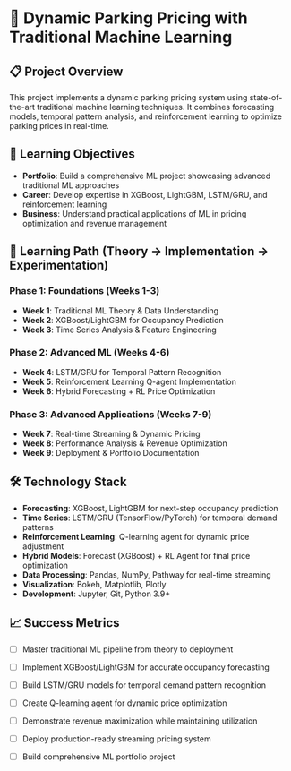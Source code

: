 # 🚀 Dynamic Parking Pricing with Traditional Machine Learning

## 📋 Project Overview
This project implements a dynamic parking pricing system using state-of-the-art traditional machine learning techniques. It combines forecasting models, temporal pattern analysis, and reinforcement learning to optimize parking prices in real-time.

## 🎯 Learning Objectives
- **Portfolio**: Build a comprehensive ML project showcasing advanced traditional ML approaches
- **Career**: Develop expertise in XGBoost, LightGBM, LSTM/GRU, and reinforcement learning
- **Business**: Understand practical applications of ML in pricing optimization and revenue management

## 🧠 Learning Path (Theory → Implementation → Experimentation)

### **Phase 1: Foundations (Weeks 1-3)**
- **Week 1**: Traditional ML Theory & Data Understanding
- **Week 2**: XGBoost/LightGBM for Occupancy Prediction
- **Week 3**: Time Series Analysis & Feature Engineering

### **Phase 2: Advanced ML (Weeks 4-6)**
- **Week 4**: LSTM/GRU for Temporal Pattern Recognition
- **Week 5**: Reinforcement Learning Q-agent Implementation
- **Week 6**: Hybrid Forecasting + RL Price Optimization

### **Phase 3: Advanced Applications (Weeks 7-9)**
- **Week 7**: Real-time Streaming & Dynamic Pricing
- **Week 8**: Performance Analysis & Revenue Optimization
- **Week 9**: Deployment & Portfolio Documentation


## 🛠️ Technology Stack
- **Forecasting**: XGBoost, LightGBM for next-step occupancy prediction
- **Time Series**: LSTM/GRU (TensorFlow/PyTorch) for temporal demand patterns
- **Reinforcement Learning**: Q-learning agent for dynamic price adjustment
- **Hybrid Models**: Forecast (XGBoost) + RL Agent for final price optimization
- **Data Processing**: Pandas, NumPy, Pathway for real-time streaming
- **Visualization**: Bokeh, Matplotlib, Plotly
- **Development**: Jupyter, Git, Python 3.9+

## 📈 Success Metrics
- [ ] Master traditional ML pipeline from theory to deployment
- [ ] Implement XGBoost/LightGBM for accurate occupancy forecasting
- [ ] Build LSTM/GRU models for temporal demand pattern recognition
- [ ] Create Q-learning agent for dynamic price optimization
- [ ] Demonstrate revenue maximization while maintaining utilization
- [ ] Deploy production-ready streaming pricing system
- [ ] Build comprehensive ML portfolio project


